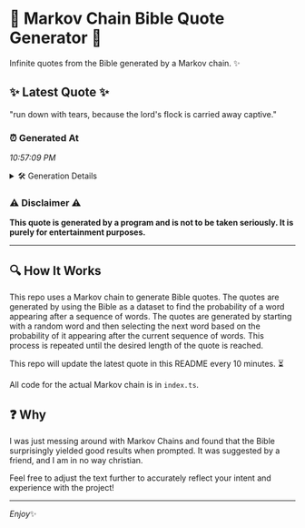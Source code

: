 # 📖 Markov Chain Bible Quote Generator 📖

Infinite quotes from the Bible generated by a Markov chain. ✨

## ✨ Latest Quote ✨
"run down with tears, because the lord's flock is carried away captive."

### ⏰ Generated At
*10:57:09 PM*

<details>
    <summary>🛠️ Generation Details</summary>
    <p>
        <strong>🌱 Seed:</strong> run<br>
        <strong>🔄 Iterations:</strong> 11<br>
        <strong>📜 Context History:</strong><br>[ run ]: down<br>[ run, down ]: with<br>[ run, down, with ]: tears,<br>[ run, down, with, tears, ]: because<br>[ run, down, with, tears,, because ]: the<br>[ run, down, with, tears,, because, the ]: lord's<br>[ down, with, tears,, because, the, lord's ]: flock<br>[ with, tears,, because, the, lord's, flock ]: is<br>[ tears,, because, the, lord's, flock, is ]: carried<br>[ because, the, lord's, flock, is, carried ]: away<br>[ the, lord's, flock, is, carried, away ]: captive.<br>
    </p>
</details>

### ⚠️ Disclaimer ⚠️
**This quote is generated by a program and is not to be taken seriously. It is purely for entertainment purposes.**

---

## 🔍 How It Works

This repo uses a Markov chain to generate Bible quotes. The quotes are generated by using the Bible as a dataset to find the probability of a word appearing after a sequence of words. The quotes are generated by starting with a random word and then selecting the next word based on the probability of it appearing after the current sequence of words. This process is repeated until the desired length of the quote is reached.

This repo will update the latest quote in this README every 10 minutes. ⏳

All code for the actual Markov chain is in `index.ts`.

## ❓ Why

I was just messing around with Markov Chains and found that the Bible surprisingly yielded good results when prompted. 
It was suggested by a friend, and I am in no way christian.

Feel free to adjust the text further to accurately reflect your intent and experience with the project!

---

*Enjoy*✨
